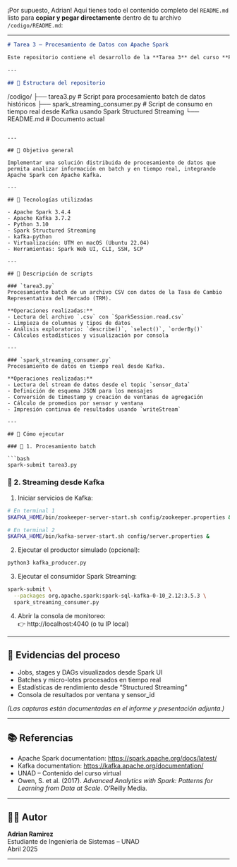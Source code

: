 ¡Por supuesto, Adrian! Aquí tienes todo el contenido completo del `README.md` listo para **copiar y pegar directamente** dentro de tu archivo `/codigo/README.md`:

---

```markdown
# Tarea 3 – Procesamiento de Datos con Apache Spark

Este repositorio contiene el desarrollo de la **Tarea 3** del curso **Procesamiento de Datos con Apache Spark**, en la que se implementa una solución completa de análisis de datos en **modo batch y streaming** utilizando **Apache Spark** y **Apache Kafka**.

---

## 📁 Estructura del repositorio

```
/codigo/
  ├── tarea3.py                   # Script para procesamiento batch de datos históricos
  ├── spark_streaming_consumer.py # Script de consumo en tiempo real desde Kafka usando Spark Structured Streaming
  └── README.md                   # Documento actual
```

---

## 🧠 Objetivo general

Implementar una solución distribuida de procesamiento de datos que permita analizar información en batch y en tiempo real, integrando Apache Spark con Apache Kafka.

---

## 🚀 Tecnologías utilizadas

- Apache Spark 3.4.4
- Apache Kafka 3.7.2
- Python 3.10
- Spark Structured Streaming
- kafka-python
- Virtualización: UTM en macOS (Ubuntu 22.04)
- Herramientas: Spark Web UI, CLI, SSH, SCP

---

## 📄 Descripción de scripts

### `tarea3.py`  
Procesamiento batch de un archivo CSV con datos de la Tasa de Cambio Representativa del Mercado (TRM).

**Operaciones realizadas:**
- Lectura del archivo `.csv` con `SparkSession.read.csv`
- Limpieza de columnas y tipos de datos
- Análisis exploratorio: `describe()`, `select()`, `orderBy()`
- Cálculos estadísticos y visualización por consola

---

### `spark_streaming_consumer.py`  
Procesamiento de datos en tiempo real desde Kafka.

**Operaciones realizadas:**
- Lectura del stream de datos desde el topic `sensor_data`
- Definición de esquema JSON para los mensajes
- Conversión de timestamp y creación de ventanas de agregación
- Cálculo de promedios por sensor y ventana
- Impresión continua de resultados usando `writeStream`

---

## 🧪 Cómo ejecutar

### 🔹 1. Procesamiento batch

```bash
spark-submit tarea3.py
```

### 🔹 2. Streaming desde Kafka

1. Iniciar servicios de Kafka:

```bash
# En terminal 1
$KAFKA_HOME/bin/zookeeper-server-start.sh config/zookeeper.properties &

# En terminal 2
$KAFKA_HOME/bin/kafka-server-start.sh config/server.properties &
```

2. Ejecutar el productor simulado (opcional):
```bash
python3 kafka_producer.py
```

3. Ejecutar el consumidor Spark Streaming:

```bash
spark-submit \
  --packages org.apache.spark:spark-sql-kafka-0-10_2.12:3.5.3 \
  spark_streaming_consumer.py
```

4. Abrir la consola de monitoreo:  
👉 http://localhost:4040 (o tu IP local)

---

## 📸 Evidencias del proceso

- Jobs, stages y DAGs visualizados desde Spark UI
- Batches y micro-lotes procesados en tiempo real
- Estadísticas de rendimiento desde “Structured Streaming”
- Consola de resultados por ventana y sensor_id

*(Las capturas están documentadas en el informe y presentación adjunta.)*

---

## 📚 Referencias

- Apache Spark documentation: https://spark.apache.org/docs/latest/
- Kafka documentation: https://kafka.apache.org/documentation/
- UNAD – Contenido del curso virtual
- Owen, S. et al. (2017). *Advanced Analytics with Spark: Patterns for Learning from Data at Scale*. O’Reilly Media.

---

## 👨‍💻 Autor

**Adrian Ramirez**  
Estudiante de Ingeniería de Sistemas – UNAD  
Abril 2025

---

